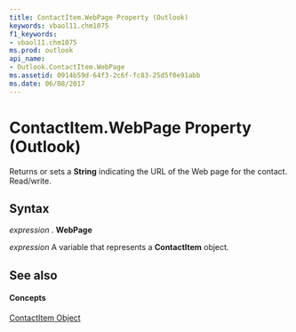```yaml
---
title: ContactItem.WebPage Property (Outlook)
keywords: vbaol11.chm1075
f1_keywords:
- vbaol11.chm1075
ms.prod: outlook
api_name:
- Outlook.ContactItem.WebPage
ms.assetid: 0914b59d-64f3-2c6f-fc83-25d5f0e91abb
ms.date: 06/08/2017
---
```



# ContactItem.WebPage Property (Outlook)

Returns or sets a **String** indicating the URL of the Web page for the contact. Read/write.


## Syntax

 _expression_ . **WebPage**

 _expression_ A variable that represents a **ContactItem** object.


## See also


#### Concepts


[ContactItem Object](contactitem-object-outlook.md)


